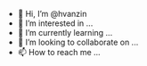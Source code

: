 - 👋 Hi, I’m @hvanzin
- 👀 I’m interested in ...
- 🌱 I’m currently learning ...
- 💞️ I’m looking to collaborate on ...
- 📫 How to reach me ...

<!---
hvanzin/hvanzin is a ✨ special ✨ repository because its `README.md` (this file) appears on your GitHub profile.
You can click the Preview link to take a look at your changes.
--->
